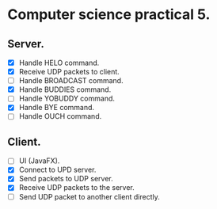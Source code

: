 # Computer science practical 5.

## Server.
 - [x] Handle HELO command.
 - [x] Receive UDP packets to client.
 - [ ] Handle BROADCAST command.
 - [x] Handle BUDDIES command. 
 - [ ] Handle YOBUDDY command.
 - [x] Handle BYE command.
 - [ ] Handle OUCH command.

## Client.
 - [ ] UI (JavaFX).
 - [x] Connect to UPD server.
 - [x] Send packets to UDP server.
 - [x] Receive UDP packets to the server.
 - [ ] Send UDP packet to another client directly.
